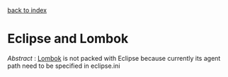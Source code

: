 [back to index](index.md)

# Eclipse and Lombok

*Abstract* : [Lombok](https://projectlombok.org/) is not packed with Eclipse because currently its agent path need to be specified in eclipse.ini